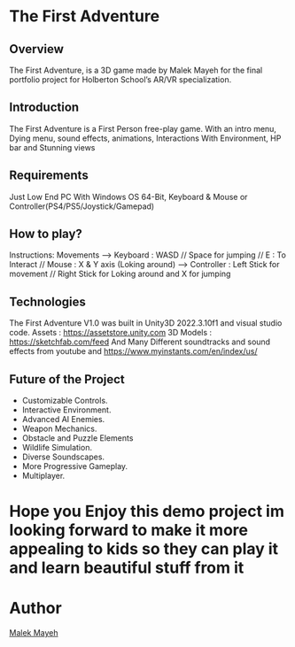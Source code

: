 # The First Adventure

## Overview
The First Adventure, is a 3D game made by Malek Mayeh for the final portfolio project for Holberton School’s AR/VR specialization.

## Introduction
The First Adventure is a First Person free-play game. With an intro menu, Dying menu, sound effects, animations, Interactions With Environment, HP bar and Stunning views

## Requirements
Just Low End PC With Windows OS 64-Bit, Keyboard & Mouse or Controller(PS4/PS5/Joystick/Gamepad) 

## How to play?
Instructions:
Movements --> Keyboard : WASD // Space for jumping // E : To Interact // Mouse : X & Y axis (Loking around)
          --> Controller : Left Stick for movement // Right Stick for Loking around and X for jumping
          
## Technologies
The First Adventure V1.0 was built in Unity3D 2022.3.10f1 and visual studio code. 
Assets : https://assetstore.unity.com
3D Models : https://sketchfab.com/feed
And Many Different soundtracks and sound effects from youtube and https://www.myinstants.com/en/index/us/

## Future of the Project
- Customizable Controls.
- Interactive Environment.
- Advanced AI Enemies.
- Weapon Mechanics.
- Obstacle and Puzzle Elements
- Wildlife Simulation.
- Diverse Soundscapes.
- More Progressive Gameplay.
- Multiplayer.

# Hope you Enjoy this demo project im looking forward to make it more appealing to kids so they can play it and learn beautiful stuff from it
# Author
[Malek Mayeh](https://github.com/malekje)
